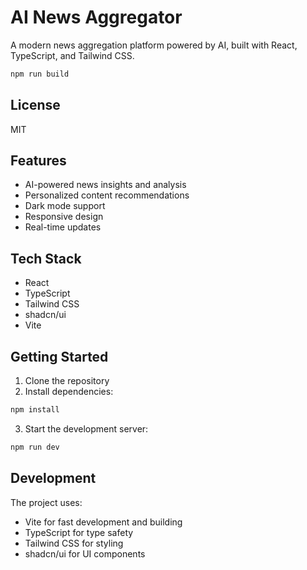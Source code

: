 # AI News Aggregator

A modern news aggregation platform powered by AI, built with React, TypeScript, and Tailwind CSS.

```bash
npm run build
```

## License

MIT
## Features

- AI-powered news insights and analysis
- Personalized content recommendations
- Dark mode support
- Responsive design
- Real-time updates

## Tech Stack

- React
- TypeScript
- Tailwind CSS
- shadcn/ui
- Vite

## Getting Started

1. Clone the repository
2. Install dependencies:
```bash
npm install
```
3. Start the development server:
```bash
npm run dev
```

## Development

The project uses:
- Vite for fast development and building
- TypeScript for type safety
- Tailwind CSS for styling
- shadcn/ui for UI components
